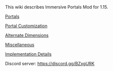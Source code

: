 
This wiki describes Immersive Portals Mod for 1.15.

[Portals](https://github.com/qouteall/ImmersivePortalsMod/wiki/Portals)

[Portal Customization](https://github.com/qouteall/ImmersivePortalsMod/wiki/Portal-Customization)

[Alternate Dimensions](https://github.com/qouteall/ImmersivePortalsMod/wiki/Alternate-Dimensions)

[Miscellaneous](https://github.com/qouteall/ImmersivePortalsMod/wiki/Miscellaneous)

[Implementation Details](https://github.com/qouteall/ImmersivePortalsMod/wiki/Implementation-Details)

Discord server: https://discord.gg/BZxgURK